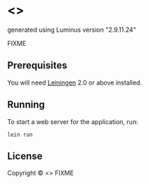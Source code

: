 # <<name>>

generated using Luminus version "2.9.11.24"

FIXME

## Prerequisites

You will need [Leiningen][1] 2.0 or above installed.

[1]: https://github.com/technomancy/leiningen

## Running

To start a web server for the application, run:

    lein run

## License

Copyright © <<year>> FIXME
